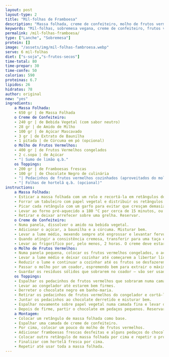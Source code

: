 ```yaml
---
layout: post
layout-type: 2
title: "Mil-folhas de Framboesa"
description: "Massa folhada, creme de confeiteiro, molho de frutos vermelhos intenso e pedaços de framboesas e chocolate crocante"
keywords: "Mil-folhas, sobremesa vegana, creme de confeiteiro, frutos vermelhos, framboesa, chocolate crocante, massa folhada, fresco, verão, sobremesa elegante"
permalink: /mil-folhas-framboesa/ 
type: ["Lanche", "Sobremesa"]
protein: []
image: "/assets/img/mil-folhas-fambroesa.webp"
serve: 6 mil-folhas
diet: ["s-soja","s-frutos-secos"]
time-total: 80
time-prepar: 30
time-confe: 50
calorias: 590
proteinas: 6.7
lipidos: 26
hidratos: 78
author: original
new: "yes"
ingredients:
    a Massa Folhada:
    - 650 gr | de Massa Folhada
    o Creme de Confeiteiro:
    - 240 gr | de Bebida Vegetal (com sabor neutro)
    - 28 gr | de Amido de Milho
    - 100 gr | de Açúcar Mascavado
    - 3 gr | de Extrato de Baunilha
    - 1 pitada | de Cúrcuma em pó (opcional)
    o Molho de Frutos Vermelhos:
    - 400 gr | de Frutos Vermelhos congelados
    - 2 c.sopa | de Açúcar
    - "| Sumo de limão q.b."
    os Toppings:
    - 200 gr | de Framboesas frescas
    - 100 gr | de Chocolate Negro de culinária
    - "| Pedacinhos de frutos vermelhos cozinhados (aproveitados do molho de frutos vermelhos) "
    - "| Folhas de hortelã q.b. (opcional)"
instructions:
    a Massa Folhada:
    - Esticar a massa folhada com um rolo e recortá-la em retângulos do mesmo tamanho. Cada mil-folhas será composto por dois retângulos.
    - Forrar um tabuleiro com papel vegetal e distribuir os retângulos de massa por cima.
    - Picar cada retângulo com um garfo para evitar que cresçam demasiado no forno.
    - Levar ao forno pré-aquecido a 180 °C por cerca de 15 minutos, ou até estarem douradinhos e estaladiços.
    - Retirar e deixar arrefecer sobre uma grelha. Reservar.
    o Creme de Confeiteiro:
    - Numa panela, dissolver o amido na bebida vegetal.
    - Adicionar o açúcar, a baunilha e a cúrcuma. Misturar bem.
    - Levar a lume médio, mexendo sempre até engrossar e levantar fervura.
    - Quando atingir a consistência cremosa, transferir para uma taça e cobrir com película aderente encostada à superfície do creme (para evitar criar crosta).
    - Levar ao frigorífico por, pelo menos, 2 horas. O creme deve estar frio na hora de montar.
    o Molho de Frutos Vermelhos:
    - Numa panela pequena, colocar os frutos vermelhos congelados, o açúcar e um pouco de sumo de limão.
    - Levar a lume médio e deixar cozinhar até começarem a libertar líquido.
    - Reduzir o lume e continuar a cozinhar até os frutos se desfazerem e o molho engrossar (se necessário, adicionar um pouco de água se estiver muito espesso).
    - Passar o molho por um coador, espremendo bem para extrair o máximo de líquido possível. Reservar esse molho numa tigela coberta com película aderente em contacto com a superfície e levar ao frio.
    - Guardar os resíduos sólidos que sobrarem no coador – vão ser usados para fazer o chocolate crocante.
    os Toppings:
    - Espalhar os pedacinhos de frutos vermelhos que sobraram numa camada fina sobre papel vegetal.
    - Levar ao congelador até estarem bem firmes.
    - Derreter o chocolate negro em banho-maria.
    - Retirar os pedacinhos de frutos vermelhos do congelador e cortá-los em pedaços pequenos.
    - Juntar os pedacinhos ao chocolate derretido e misturar bem.
    - Espalhar novamente sobre papel vegetal numa camada fina e levar de novo ao congelador até o chocolate endurecer.
    - Depois de firme, partir o chocolate em pedaços pequenos. Reservar.
    a Montagem:
    - Colocar um retângulo de massa folhada como base.
    - Espalhar uma camada de creme de confeiteiro.
    - Por cima, colocar um pouco do molho de frutos vermelhos.
    - Adicionar framboesas frescas desfeitas e alguns pedaços do chocolate crocante.
    - Colocar outro retângulo de massa folhada por cima e repetir o processo - creme de confeiteiro, molho de frutos vermelhos, framboesas inteiras e mais chocolate crocante.
    - Finalizar com hortelã fresca por cima.
    - Repetir até usar toda a massa folhada.
---
```



